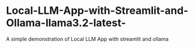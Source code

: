 # Local-LLM-App-with-Streamlit-and-Ollama-llama3.2-latest-
A simple demonstration of Local LLM App with streamlit and ollama
